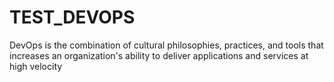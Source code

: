 # TEST_DEVOPS

DevOps is the combination of cultural philosophies, practices, and tools that increases an organization's ability to deliver applications and services at high velocity
